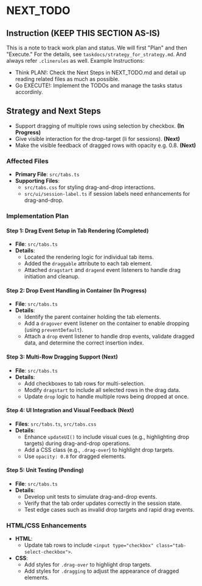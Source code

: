 # NEXT_TODO

## Instruction (KEEP THIS SECTION AS-IS)

This is a note to track work plan and status.
We will first "Plan" and then "Execute." For the details, see `taskdocs/strategy_for_strategy.md`.
And always refer `.clinerules` as well.
Example Instructions:

- Think PLAN!: Check the Next Steps in NEXT_TODO.md and detail up reading related files as much as possible.
- Go EXECUTE!: Implement the TODOs and manage the tasks status accordinly.

## Strategy and Next Steps

- Support dragging of multiple rows using selection by checkbox. **(In Progress)**
- Give visible interaction for the drop-target (li for sessions). **(Next)**
- Make the visible feedback of dragged rows with opacity e.g. 0.8. **(Next)**

### Affected Files

- **Primary File**: `src/tabs.ts`
- **Supporting Files**:
  - `src/tabs.css` for styling drag-and-drop interactions.
  - `src/ui/session-label.ts` if session labels need enhancements for drag-and-drop.

### Implementation Plan

#### Step 1: Drag Event Setup in Tab Rendering **(Completed)**

- **File**: `src/tabs.ts`
- **Details**:
  - Located the rendering logic for individual tab items.
  - Added the `draggable` attribute to each tab element.
  - Attached `dragstart` and `dragend` event listeners to handle drag initiation and cleanup.

#### Step 2: Drop Event Handling in Container **(In Progress)**

- **File**: `src/tabs.ts`
- **Details**:
  - Identify the parent container holding the tab elements.
  - Add a `dragover` event listener on the container to enable dropping (using `preventDefault`).
  - Attach a `drop` event listener to handle drop events, validate dragged data, and determine the correct insertion index.

#### Step 3: Multi-Row Dragging Support **(Next)**

- **File**: `src/tabs.ts`
- **Details**:
  - Add checkboxes to tab rows for multi-selection.
  - Modify `dragstart` to include all selected rows in the drag data.
  - Update `drop` logic to handle multiple rows being dropped at once.

#### Step 4: UI Integration and Visual Feedback **(Next)**

- **Files**: `src/tabs.ts`, `src/tabs.css`
- **Details**:
  - Enhance `updateUI()` to include visual cues (e.g., highlighting drop targets) during drag-and-drop operations.
  - Add a CSS class (e.g., `.drag-over`) to highlight drop targets.
  - Use `opacity: 0.8` for dragged elements.

#### Step 5: Unit Testing **(Pending)**

- **File**: `src/tabs.ts`
- **Details**:
  - Develop unit tests to simulate drag-and-drop events.
  - Verify that the tab order updates correctly in the session state.
  - Test edge cases such as invalid drop targets and rapid drag events.

### HTML/CSS Enhancements

- **HTML**:
  - Update tab rows to include `<input type="checkbox" class="tab-select-checkbox">`.
- **CSS**:
  - Add styles for `.drag-over` to highlight drop targets.
  - Add styles for `.dragging` to adjust the appearance of dragged elements.
